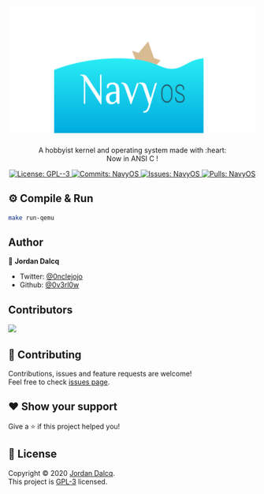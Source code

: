 <h1 align="center"><img src=".github/logo_qui_est_coule_et_qui_coule.svg" height=256 /></h1>
<p align="center">A hobbyist kernel and operating system made with :heart: <br /> Now in ANSI C !</p>
<p align="center">
  <a href="https://github.com/Project-Navy/NavyOS/blob/master/LICENSE" target="_blank">
    <img alt="License: GPL--3" src="https://img.shields.io/badge/License-GPL--3-yellow.svg" />
  </a>
  
  <a href="https://github.com/Project-Navy/NavyOS/" target="_blank">
    <img alt="Commits: NavyOS" src="https://img.shields.io/github/last-commit/Project-Navy/NavyOS" />
  </a>
  
  <a href="https://github.com/Project-Navy/NavyOS/issues" target="_blank">
    <img alt="Issues: NavyOS" src="https://img.shields.io/github/issues-raw/Project-Navy/NavyOS" />
  </a>
  
  <a href="https://github.com/Project-Navy/NavyOS/pulls" target="_blank">
    <img alt="Pulls: NavyOS" src="https://img.shields.io/github/issues-pr/Project-Navy/NavyOS" />
  </a>
</p>


## ⚙ Compile & Run

```sh
make run-qemu
```

## Author

👤 **Jordan Dalcq**

* Twitter: [@0nclejojo](https://twitter.com/0nclejojo)
* Github: [@0v3rl0w](https://github.com/0v3rl0w)

## Contributors
<a href="https://github.com/Project-Navy/NavyOS/graphs/contributors">
  <img src="https://contributors-img.web.app/image?repo=Project-Navy/NavyOS" />
</a>

## 🤝 Contributing

Contributions, issues and feature requests are welcome!<br />Feel free to check [issues page](https://github.com/Project-Navy/NavyOS/issues).

## :heart: Show your support

Give a ⭐ if this project helped you!

## 📝 License

Copyright © 2020 [Jordan Dalcq](https://github.com/0v3rl0w).<br />
This project is [GPL-3](https://github.com/Project-Navy/NavyOS/blob/master/LICENSE) licensed.
